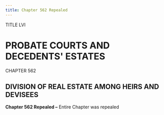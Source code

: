 ```yaml
---
title: Chapter 562 Repealed
---
```


TITLE LVI
                                             
PROBATE COURTS AND DECEDENTS' ESTATES
=====================================

CHAPTER 562
                                             
DIVISION OF REAL ESTATE AMONG HEIRS AND DEVISEES
------------------------------------------------

**Chapter 562 Repealed –** Entire Chapter was repealed
